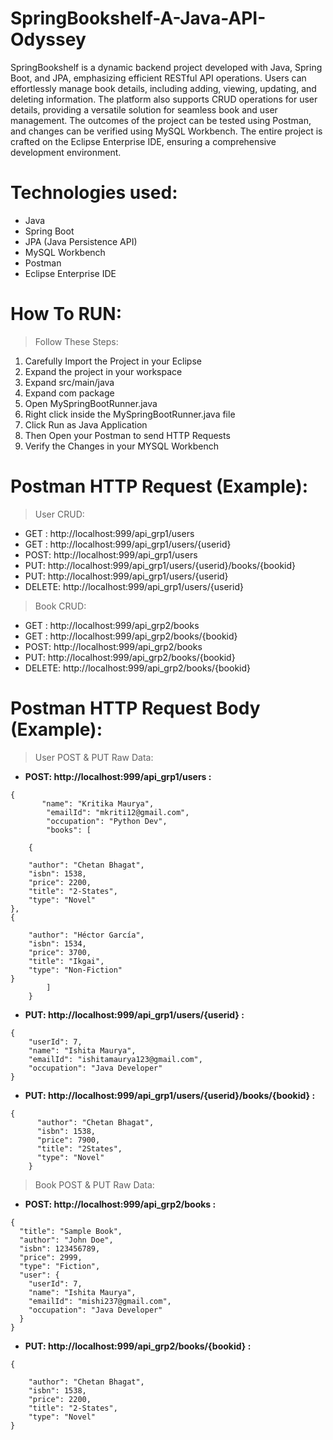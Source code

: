 # SpringBookshelf-A-Java-API-Odyssey
SpringBookshelf is a dynamic backend project developed with Java, Spring Boot, and JPA, emphasizing efficient RESTful API operations. Users can effortlessly manage book details, including adding, viewing, updating, and deleting information. The platform also supports CRUD operations for user details, providing a versatile solution for seamless book and user management. The outcomes of the project can be tested using Postman, and changes can be verified using MySQL Workbench. The entire project is crafted on the Eclipse Enterprise IDE, ensuring a comprehensive development environment.
# Technologies used:
- Java
- Spring Boot
- JPA (Java Persistence API)
- MySQL Workbench
- Postman
- Eclipse Enterprise IDE
# How To RUN:
> Follow These Steps:
1) Carefully Import the Project in your Eclipse
2) Expand the project in your workspace
3) Expand src/main/java
4) Expand com package
5) Open MySpringBootRunner.java
6) Right click inside the MySpringBootRunner.java file
7) Click Run as Java Application
8) Then Open your Postman to send HTTP Requests
9) Verify the Changes in your MYSQL Workbench
# Postman HTTP Request (Example):
> User CRUD:
- GET : http://localhost:999/api_grp1/users
- GET : http://localhost:999/api_grp1/users/{userid}
- POST: http://localhost:999/api_grp1/users
- PUT: http://localhost:999/api_grp1/users/{userid}/books/{bookid}
- PUT: http://localhost:999/api_grp1/users/{userid}
- DELETE: http://localhost:999/api_grp1/users/{userid}

> Book CRUD:
- GET : http://localhost:999/api_grp2/books
- GET : http://localhost:999/api_grp2/books/{bookid}
- POST: http://localhost:999/api_grp2/books
- PUT: http://localhost:999/api_grp2/books/{bookid}
- DELETE: http://localhost:999/api_grp2/books/{bookid}
# Postman HTTP Request Body (Example):
> User POST & PUT Raw Data:
- **POST: http://localhost:999/api_grp1/users :** <br/>
```
{     
       "name": "Kritika Maurya",
        "emailId": "mkriti12@gmail.com",
        "occupation": "Python Dev",
        "books": [
		
	{
   
    "author": "Chetan Bhagat",
    "isbn": 1538,
    "price": 2200,
    "title": "2-States",
    "type": "Novel"
},
{
    
    "author": "Héctor García",
    "isbn": 1534,
    "price": 3700,
    "title": "Ikgai",
    "type": "Non-Fiction"
}
		]
    }
```

- **PUT: http://localhost:999/api_grp1/users/{userid} :** <br/>
```
{
    "userId": 7,
    "name": "Ishita Maurya",
    "emailId": "ishitamaurya123@gmail.com",
    "occupation": "Java Developer"
}
```

- **PUT: http://localhost:999/api_grp1/users/{userid}/books/{bookid} :** <br/>
```
{
      "author": "Chetan Bhagat",
      "isbn": 1538,
      "price": 7900,
      "title": "2States",
      "type": "Novel"
    }
```

> Book POST & PUT Raw Data:   
- **POST: http://localhost:999/api_grp2/books :** <br/>
```
{
  "title": "Sample Book",
  "author": "John Doe",
  "isbn": 123456789,
  "price": 2999,
  "type": "Fiction",
  "user": {
    "userId": 7,
    "name": "Ishita Maurya",
    "emailId": "mishi237@gmail.com",
    "occupation": "Java Developer"
  }
}
```

- **PUT: http://localhost:999/api_grp2/books/{bookid} :** <br/> 
```
{
   
    "author": "Chetan Bhagat",
    "isbn": 1538,
    "price": 2200,
    "title": "2-States",
    "type": "Novel"
}
```
